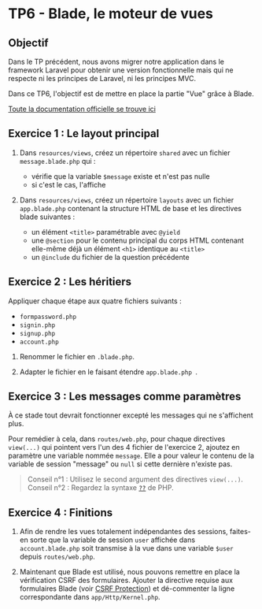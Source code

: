 TP6 - Blade, le moteur de vues
==============================

Objectif
--------

Dans le TP précédent, nous avons migrer notre application dans le framework Laravel pour obtenir une version fonctionnelle mais qui ne respecte ni les principes de Laravel, ni les principes MVC.

Dans ce TP6, l'objectif est de mettre en place la partie "Vue" grâce à Blade.

[Toute la documentation officielle se trouve ici](https://laravel.com/docs/9.x/blade)


Exercice 1 : Le layout principal
--------------------------------

1. Dans `resources/views`, créez un répertoire `shared` avec un fichier `message.blade.php` qui :
	- vérifie que la variable `$message` existe et n'est pas nulle
	- si c'est le cas, l'affiche

1. Dans `resources/views`, créez un répertoire `layouts` avec un fichier `app.blade.php` contenant la structure HTML de base et les directives blade suivantes :
	- un élément `<title>` paramétrable avec `@yield`
	- une `@section` pour le contenu principal du corps HTML contenant elle-même déjà un élément `<h1>` identique au `<title>`
	- un `@include` du fichier de la question précédente

Exercice 2 : Les héritiers
--------------------------

Appliquer chaque étape aux quatre fichiers suivants :

- `formpassword.php`
- `signin.php`
- `signup.php`
- `account.php`

1. Renommer le fichier en `.blade.php`.

1. Adapter le fichier en le faisant étendre `app.blade.php `.

Exercice 3 : Les messages comme paramètres
------------------------------------------

À ce stade tout devrait fonctionner excepté les messages qui ne s'affichent plus.

Pour remédier à cela, dans `routes/web.php`, pour chaque directives `view(...)` qui pointent vers l'un des 4 fichier de l'exercice 2, ajoutez en paramètre une variable nommée `message`. Elle a pour valeur le contenu de la variable de session "message" ou `null` si cette dernière n'existe pas.

> Conseil n°1 : Utilisez le second argument des directives `view(...)`.<br>
> Conseil n°2 : Regardez la syntaxe [`??`](https://www.php.net/manual/fr/migration70.new-features.php) de PHP.

Exercice 4 : Finitions
----------------------

1. Afin de rendre les vues totalement indépendantes des sessions, faites-en sorte que la variable de session `user` affichée dans `account.blade.php` soit transmise à la vue dans une variable `$user` depuis `routes/web.php`.

1. Maintenant que Blade est utilisé, nous pouvons remettre en place la vérification CSRF des formulaires. Ajouter la directive requise aux formulaires Blade (voir [CSRF Protection](https://laravel.com/docs/9.x/csrf)) et dé-commenter la ligne correspondante dans `app/Http/Kernel.php`.
